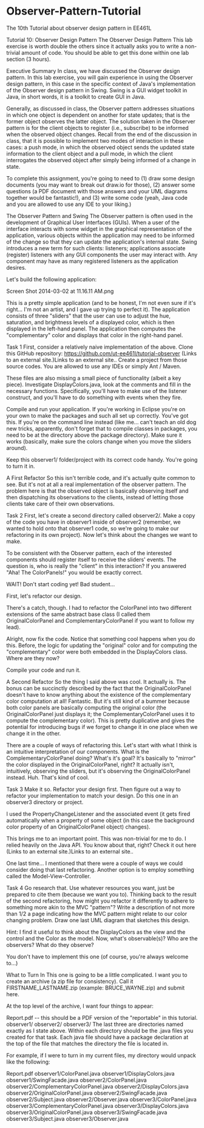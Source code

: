 # Observer-Pattern-Tutorial
The 10th Tutorial about observer design pattern in EE461L

Tutorial 10: Observer Design Pattern
The Observer Design Pattern
This lab exercise is worth double the others since it actually asks you to write a non-trivial amount of code. You should be able to get this done within one lab section (3 hours). 

Executive Summary
In class, we have discussed the Observer design pattern. In this lab exercise, you will gain experience in using the Observer design pattern, in this case in the specific context of Java's implementation of the Observer design pattern in Swing. Swing is a GUI widget toolkit in Java, in short words, it is a toolkit to create GUI in Java.

Generally, as discussed in class, the Observer pattern addresses situations in which one object is dependent on another for state updates; that is the former object observes the latter object. The solution taken in the Observer pattern is for the client objects to register (i.e., subscribe) to be informed when the observed object changes. Recall from the end of the discussion in class, that it is possible to implement two modes of interaction in these cases: a push mode, in which the observed object sends the updated state information to the client object and a pull mode, in which the client interrogates the observed object after simply being informed of a change in state.

To complete this assignment, you're going to need to (1) draw some design documents (you may want to break out draw.io for those), (2) answer some questions (a PDF document with those answers and your UML diagrams together would be fantastic!), and (3) write some code (yeah, Java code and you are allowed to use any IDE to your liking.)

The Observer Pattern and Swing
The Observer pattern is often used in the development of Graphical User Interfaces (GUIs). When a user of the interface interacts with some widget in the graphical representation of the application, various objects within the application may need to be informed of the change so that they can update the application's internal state. Swing introduces a new term for such clients: listeners; applications associate (register) listeners with any GUI components the user may interact with. Any component may have as many registered listeners as the application desires.

Let's build the following application:

Screen Shot 2014-03-02 at 11.16.11 AM.png

This is a pretty simple application (and to be honest, I'm not even sure if it's right... I'm not an artist, and I gave up trying to perfect it). The application consists of three "sliders" that the user can use to adjust the hue, saturation, and brightness levels of a displayed color, which is then displayed in the left-hand panel. The application then computes the "complementary" color and displays that color in the right-hand panel.

Task 1
First, consider a relatively naive implementation of the above. Clone this GitHub repository: https://github.com/ut-ee461l/tutorial-observer (Links to an external site.)Links to an external site.. Create a project from those source codes. You are allowed to use any IDEs or simply Ant / Maven.

These files are also missing a small piece of functionality (albeit a key piece). Investigate DisplayColors.java, look at the comments and fill in the necessary functions. Specifically, you'll have to make use of the listener construct, and you'll have to do something with events when they fire.

Compile and run your application. If you're working in Eclipse you're on your own to make the packages and such all set up correctly. You've got this. If you're on the command line instead (like me... can't teach an old dog new tricks, apparently, don't forget that to compile classes in packages, you need to be at the directory above the package directory). Make sure it works (basically, make sure the colors change when you move the sliders around).

Keep this observer1/ folder/project with its correct code handy. You're going to turn it in.

A First Refactor
So this isn't terrible code, and it's actually quite common to see. But it's not at all a real implementation of the observer pattern. The problem here is that the observed object is basically observing itself and then dispatching its observations to the clients, instead of letting those clients take care of their own observations.

Task 2
First, let's create a second directory called observer2/. Make a copy of the code you have in observer1 inside of observer2 (remember, we wanted to hold onto that observer1 code, so we're going to make our refactoring in its own project). Now let's think about the changes we want to make.

To be consistent with the Observer pattern, each of the interested components should register itself to receive the sliders' events. The question is, who is really the "client" in this interaction? If you answered "Aha! The ColorPanels!" you would be exactly correct.

WAIT! Don't start coding yet! Bad student...

First, let's refactor our design.

There's a catch, though. I had to refactor the ColorPanel into two different extensions of the same abstract base class (I called them OriginalColorPanel and ComplementaryColorPanel if you want to follow my lead).

Alright, now fix the code. Notice that something cool happens when you do this. Before, the logic for updating the "original" color and for computing the "complementary" color were both embedded in the DisplayColors class. Where are they now?

Compile your code and run it. 

A Second Refactor
So the thing I said above was cool. It actually is. The bonus can be succinctly described by the fact that the OriginalColorPanel doesn't have to know anything about the existence of the complementary color computation at all! Fantastic. But it's still kind of a bummer because both color panels are basically computing the original color (the OriginalColorPanel just displays it; the ComplementaryColorPanel uses it to compute the complementary color). This is pretty duplicative and gives the potential for introducing bugs if we forget to change it in one place when we change it in the other.

There are a couple of ways of refactoring this. Let's start with what I think is an intuitive interpretation of our components. What is the ComplementaryColorPanel doing? What's it's goal? It's basically to "mirror" the color displayed in the OriginalColorPanel, right? It actually isn't, intuitively, observing the sliders, but it's observing the OriginalColorPanel instead. Huh. That's kind of cool.

Task 3
Make it so. Refactor your design first. Then figure out a way to refactor your implementation to match your design. Do this one in an observer3 directory or project.

I used the PropertyChangeListener and the associated event (it gets fired automatically when a property of some object (in this case the background color property of an OriginalColorPanel object) changes).

This brings me to an important point. This was non-trivial for me to do. I relied heavily on the Java API. You know about that, right? Check it out here (Links to an external site.)Links to an external site..

One last time...
I mentioned that there were a couple of ways we could consider doing that last refactoring. Another option is to employ something called the Model-View-Controller.

Task 4
Go research that. Use whatever resources you want, just be prepared to cite them (because we want you to). Thinking back to the result of the second refactoring, how might you refactor it differently to adhere to something more akin to the MVC "pattern"? Write a description of not more than 1/2 a page indicating how the MVC pattern might relate to our color changing problem. Draw one last UML diagram that sketches this design.

Hint: I find it useful to think about the DisplayColors as the view and the control and the Color as the model. Now, what's observable(s)? Who are the observers? What do they observe?

You don't have to implement this one (of course, you're always welcome to...)

What to Turn In
This one is going to be a little complicated. I want you to create an archive (a zip file for consistency). Call it FIRSTNAME_LASTNAME.zip (example: BRUCE_WAYNE.zip) and submit here.

At the top level of the archive, I want four things to appear:

Report.pdf -- this should be a PDF version of the "reportable" in this tutorial.
observer1/
observer2/
observer3/
The last three are directories named exactly as I state above. Within each directory should be the .java files you created for that task. Each java file should have a package declaration at the top of the file that matches the directory the file is located in.

For example, if I were to turn in my current files, my directory would unpack like the following:

Report.pdf
observer1/ColorPanel.java
observer1/DisplayColors.java
observer1/SwingFacade.java
observer2/ColorPanel.java
observer2/ComplementaryColorPanel.java
observer2/DisplayColors.java
observer2/OriginalColorPanel.java
observer2/SwingFacade.java
observer2/Subject.java
observer2/Observer.java
observer3/ColorPanel.java
observer3/ComplementaryColorPanel.java
observer3/DisplayColors.java
observer3/OriginalColorPanel.java
observer3/SwingFacade.java
observer3/Subject.java
observer3/Observer.java
